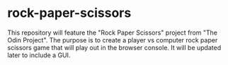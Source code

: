 # rock-paper-scissors
This repository will feature the "Rock Paper Scissors" project from "The Odin Project". The purpose is to create a player vs computer rock paper scissors game that will play out in the browser console. It will be updated later to include a GUI. 